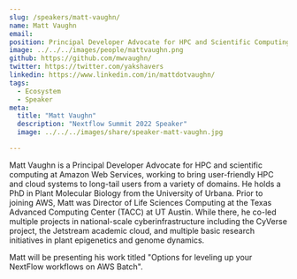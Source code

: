 ```yaml
---
slug: /speakers/matt-vaughn/
name: Matt Vaughn
email: 
position: Principal Developer Advocate for HPC and Scientific Computing at Amazon Web Services
image: ../../../images/people/mattvaughn.png
github: https://github.com/mwvaughn/
twitter: https://twitter.com/yakshavers
linkedin: https://www.linkedin.com/in/mattdotvaughn/
tags:
  - Ecosystem
  - Speaker
meta:
  title: "Matt Vaughn"
  description: "Nextflow Summit 2022 Speaker"
  image: ../../../images/share/speaker-matt-vaughn.jpg

---
```

Matt Vaughn is a Principal Developer Advocate for HPC and scientific computing at Amazon Web Services, working to bring user-friendly HPC and cloud systems to long-tail users from a variety of domains. He holds a PhD in Plant Molecular Biology from the University of Urbana. Prior to joining AWS, Matt was Director of Life Sciences Computing at the Texas Advanced Computing Center (TACC) at UT Austin. While there, he co-led multiple projects in national-scale cyberinfrastructure including the CyVerse project, the Jetstream academic cloud, and multiple basic research initiatives in plant epigenetics and genome dynamics.

Matt will be presenting his work titled "Options for leveling up your NextFlow workflows on AWS Batch".
